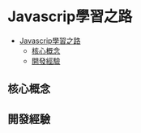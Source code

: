 # Javascrip學習之路
- [Javascrip學習之路](#javascrip學習之路)
  - [核心概念](#核心概念)
  - [開發經驗](#開發經驗)


## 核心概念

## 開發經驗